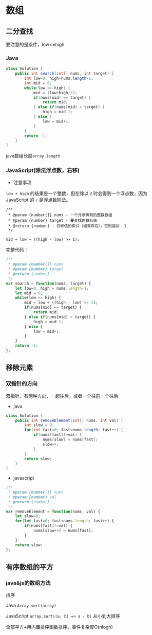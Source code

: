 # 数组

## 二分查找

要注意的是条件，low<=high

### Java

```java
class Solution {
    public int search(int[] nums, int target) {
        int low=0, high=nums.length-1;
        int mid = 0;
        while(low <= high) {
            mid = (low+high)/2;
            if(nums[mid] == target) {
                return mid;
            } else if(nums[mid] > target) {
                high = mid-1;
            } else {
                low = mid+1;
            }
        }
        return -1;
    }
}
```

java数组长度`array.length`

### JavaScript(除法浮点数，右移)

- 注意事项

`low + high` 的结果是一个整数，但在除以 `2` 时会得到一个浮点数，因为 JavaScript 的 `/` 是浮点数除法。

```
/**
 * @param {number[]} nums - 一个升序排列的整数数组
 * @param {number} target - 要查找的目标值
 * @return {number} - 目标值的索引（如果存在），否则返回 -1
 */
```

`mid = low + ((high - low) >> 1);`

完整代码：

```javascript
/**
 * @param {number[]} nums
 * @param {number} target
 * @return {number}
 */
var search = function(nums, target) {
    let low=0, high = nums.length-1;
    let mid = 0;
    while(low <= high) {
        mid = low + ((high - low) >> 1);
        if(nums[mid] == target) {
            return mid;
        } else if(nums[mid] > target) {
            high = mid-1;
        } else {
            low = mid+1;
        }
    }
    return -1;
};
```

## 移除元素

### 双指针的方向

双指针，有两种方向，一起往后，或者一个往前一个往后

- java

```java
class Solution {
    public int removeElement(int[] nums, int val) {
        int slow = 0;
        for(int fast=0; fast<nums.length; fast++) {
            if(nums[fast]!=val) {
                nums[slow] = nums[fast];
                slow++;
            }
        }
        return slow;
    }
}
```

- javascript

```javascript
/**
 * @param {number[]} nums
 * @param {number} val
 * @return {number}
 */
var removeElement = function(nums, val) {
    let slow=0;
    for(let fast=0; fast<nums.length; fast++) {
        if(nums[fast]!=val) {
            nums[slow++] = nums[fast];
        }
    }
    return slow;
};
```

## 有序数组的平方

### java&js的数组方法

排序

Java `Array.sort(array)`

JavaScript  `array.sort((a, b) => a - b)` 从小到大排序

全部平方+用内置排序函数排序，事件复杂度O(nlogn)

